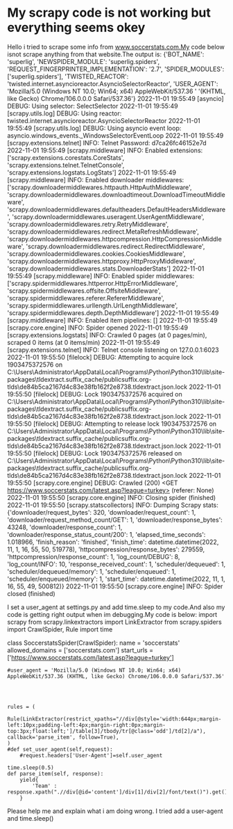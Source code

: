 
# My scrapy code is not working but everything seems okey

Hello i tried to scrape some info from www.soccerstats.com.My code below isnot scrape anything from that website.The output is:
{'BOT_NAME': 'superlig',
 'NEWSPIDER_MODULE': 'superlig.spiders',
 'REQUEST_FINGERPRINTER_IMPLEMENTATION': '2.7',
 'SPIDER_MODULES': ['superlig.spiders'],
 'TWISTED_REACTOR': 'twisted.internet.asyncioreactor.AsyncioSelectorReactor',
 'USER_AGENT': 'Mozilla/5.0 (Windows NT 10.0; Win64; x64) AppleWebKit/537.36 '
               '(KHTML, like Gecko) Chrome/106.0.0.0 Safari/537.36'}
2022-11-01 19:55:49 [asyncio] DEBUG: Using selector: SelectSelector
2022-11-01 19:55:49 [scrapy.utils.log] DEBUG: Using reactor: twisted.internet.asyncioreactor.AsyncioSelectorReactor
2022-11-01 19:55:49 [scrapy.utils.log] DEBUG: Using asyncio event loop: asyncio.windows_events._WindowsSelectorEventLoop
2022-11-01 19:55:49 [scrapy.extensions.telnet] INFO: Telnet Password: d7ca26fc46152e7d
2022-11-01 19:55:49 [scrapy.middleware] INFO: Enabled extensions:
['scrapy.extensions.corestats.CoreStats',
 'scrapy.extensions.telnet.TelnetConsole',
 'scrapy.extensions.logstats.LogStats']
2022-11-01 19:55:49 [scrapy.middleware] INFO: Enabled downloader middlewares:
['scrapy.downloadermiddlewares.httpauth.HttpAuthMiddleware',
 'scrapy.downloadermiddlewares.downloadtimeout.DownloadTimeoutMiddleware',
 'scrapy.downloadermiddlewares.defaultheaders.DefaultHeadersMiddleware',
 'scrapy.downloadermiddlewares.useragent.UserAgentMiddleware',
 'scrapy.downloadermiddlewares.retry.RetryMiddleware',
 'scrapy.downloadermiddlewares.redirect.MetaRefreshMiddleware',
 'scrapy.downloadermiddlewares.httpcompression.HttpCompressionMiddleware',
 'scrapy.downloadermiddlewares.redirect.RedirectMiddleware',
 'scrapy.downloadermiddlewares.cookies.CookiesMiddleware',
 'scrapy.downloadermiddlewares.httpproxy.HttpProxyMiddleware',
 'scrapy.downloadermiddlewares.stats.DownloaderStats']
2022-11-01 19:55:49 [scrapy.middleware] INFO: Enabled spider middlewares:
['scrapy.spidermiddlewares.httperror.HttpErrorMiddleware',
 'scrapy.spidermiddlewares.offsite.OffsiteMiddleware',
 'scrapy.spidermiddlewares.referer.RefererMiddleware',
 'scrapy.spidermiddlewares.urllength.UrlLengthMiddleware',
 'scrapy.spidermiddlewares.depth.DepthMiddleware']
2022-11-01 19:55:49 [scrapy.middleware] INFO: Enabled item pipelines:
[]
2022-11-01 19:55:49 [scrapy.core.engine] INFO: Spider opened
2022-11-01 19:55:49 [scrapy.extensions.logstats] INFO: Crawled 0 pages (at 0 pages/min), scraped 0 items (at 0 items/min)
2022-11-01 19:55:49 [scrapy.extensions.telnet] INFO: Telnet console listening on 127.0.0.1:6023
2022-11-01 19:55:50 [filelock] DEBUG: Attempting to acquire lock 1903475372576 on C:\Users\Administrator\AppData\Local\Programs\Python\Python310\lib\site-packages\tldextract\.suffix_cache/publicsuffix.org-tlds\de84b5ca2167d4c83e38fb162f2e8738.tldextract.json.lock
2022-11-01 19:55:50 [filelock] DEBUG: Lock 1903475372576 acquired on C:\Users\Administrator\AppData\Local\Programs\Python\Python310\lib\site-packages\tldextract\.suffix_cache/publicsuffix.org-tlds\de84b5ca2167d4c83e38fb162f2e8738.tldextract.json.lock
2022-11-01 19:55:50 [filelock] DEBUG: Attempting to release lock 1903475372576 on C:\Users\Administrator\AppData\Local\Programs\Python\Python310\lib\site-packages\tldextract\.suffix_cache/publicsuffix.org-tlds\de84b5ca2167d4c83e38fb162f2e8738.tldextract.json.lock
2022-11-01 19:55:50 [filelock] DEBUG: Lock 1903475372576 released on C:\Users\Administrator\AppData\Local\Programs\Python\Python310\lib\site-packages\tldextract\.suffix_cache/publicsuffix.org-tlds\de84b5ca2167d4c83e38fb162f2e8738.tldextract.json.lock
2022-11-01 19:55:50 [scrapy.core.engine] DEBUG: Crawled (200) <GET https://www.soccerstats.com/latest.asp?league=turkey> (referer: None)
2022-11-01 19:55:50 [scrapy.core.engine] INFO: Closing spider (finished)
2022-11-01 19:55:50 [scrapy.statscollectors] INFO: Dumping Scrapy stats:
{'downloader/request_bytes': 320,
 'downloader/request_count': 1,
 'downloader/request_method_count/GET': 1,
 'downloader/response_bytes': 43248,
 'downloader/response_count': 1,
 'downloader/response_status_count/200': 1,
 'elapsed_time_seconds': 1.018966,
 'finish_reason': 'finished',
 'finish_time': datetime.datetime(2022, 11, 1, 16, 55, 50, 519778),
 'httpcompression/response_bytes': 279559,
 'httpcompression/response_count': 1,
 'log_count/DEBUG': 8,
 'log_count/INFO': 10,
 'response_received_count': 1,
 'scheduler/dequeued': 1,
 'scheduler/dequeued/memory': 1,
 'scheduler/enqueued': 1,
 'scheduler/enqueued/memory': 1,
 'start_time': datetime.datetime(2022, 11, 1, 16, 55, 49, 500812)}
2022-11-01 19:55:50 [scrapy.core.engine] INFO: Spider closed (finished)

I set a user_agent at settings.py and add time.sleep to my code.And also my code is getting right output when im debugging.My code is below:
import scrapy
from scrapy.linkextractors import LinkExtractor
from scrapy.spiders import CrawlSpider, Rule
import time


class SoccerstatsSpider(CrawlSpider):
    name = 'soccerstats'
    allowed_domains = ['soccerstats.com']
    start_urls =['https://www.soccerstats.com/latest.asp?league=turkey']
    

    #user_agent = 'Mozilla/5.0 (Windows NT 10.0; Win64; x64) AppleWebKit/537.36 (KHTML, like Gecko) Chrome/106.0.0.0 Safari/537.36'

    


    rules = (
        Rule(LinkExtractor(restrict_xpaths="//div[@style='width:644px;margin-left:10px;padding-left:4px;margin-right:0px;margin-top:3px;float:left;']/table[3]/tbody/tr[@class='odd']/td[2]/a"), callback='parse_item', follow=True),
    )
    #def set_user_agent(self,request):
        #request.headers['User-Agent']=self.user_agent
    
    time.sleep(0.5)
    def parse_item(self, response):
        yield{
            'Team' : response.xpath(".//div[@id='content']/div[1]/div[2]/font/text()").get(),
        }

Please help me and explain what i am doing wrong.
I tried add a user-agent and time.sleep()

        